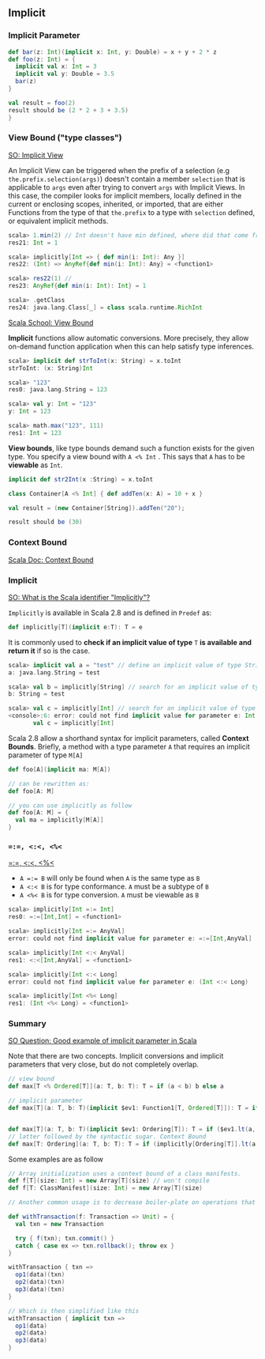 ## Implicit

### Implicit Parameter

```scala
def bar(z: Int)(implicit x: Int, y: Double) = x + y + 2 * z
def foo(z: Int) = {
  implicit val x: Int = 3
  implicit val y: Double = 3.5
  bar(z)
}

val result = foo(2)
result should be (2 * 2 + 3 + 3.5)
}
```

### View Bound ("type classes")

[SO: Implicit View](http://stackoverflow.com/questions/3855595/what-is-the-scala-identifier-implicitly)

An Implicit View can be triggered when the prefix of a selection (e.g `the.prefix.selection(args)`) doesn't contain a member `selection` that is applicable to `args` even after trying to convert `args` with Implicit Views. In this case, the compiler looks for implicit members, locally defined in the current or enclosing scopes, inherited, or imported, that are either Functions from the type of that `the.prefix` to a type with `selection` defined, or equivalent implicit methods.

```scala
scala> 1.min(2) // Int doesn't have min defined, where did that come from?
res21: Int = 1

scala> implicitly[Int => { def min(i: Int): Any }]
res22: (Int) => AnyRef{def min(i: Int): Any} = <function1>

scala> res22(1) //
res23: AnyRef{def min(i: Int): Int} = 1

scala> .getClass
res24: java.lang.Class[_] = class scala.runtime.RichInt
```

[Scala School: View Bound](https://twitter.github.io/scala_school/advanced-types.html#viewbounds)

**Implicit** functions allow automatic conversions. More precisely, they allow on-demand function application when this can help satisfy type inferences.

```scala
scala> implicit def strToInt(x: String) = x.toInt
strToInt: (x: String)Int

scala> "123"
res0: java.lang.String = 123

scala> val y: Int = "123"
y: Int = 123

scala> math.max("123", 111)
res1: Int = 123
```

**View bounds**, like type bounds demand such a function exists for the given type. You specify a view bound with `A <% Int` . This says that `A` has to be **viewable** as `Int`.

```scala
implicit def str2Int(x :String) = x.toInt

class Container[A <% Int] { def addTen(x: A) = 10 + x }

val result = (new Container[String]).addTen("20");

result should be (30)

```

### Context Bound

[Scala Doc: Context Bound](http://docs.scala-lang.org/tutorials/FAQ/context-and-view-bounds.html)

### Implicit

[SO: What is the Scala identifier "Implicitly"?](http://stackoverflow.com/questions/3855595/what-is-the-scala-identifier-implicitly)

`Implicitly` is available in Scala 2.8 and is defined in `Predef` as:

```scala
def implicitly[T](implicit e:T): T = e
```

It is commonly used to **check if an implicit value of type** `T` **is available and return it** if so is the case.

```scala
scala> implicit val a = "test" // define an implicit value of type String
a: java.lang.String = test

scala> val b = implicitly[String] // search for an implicit value of type String and assign it to b
b: String = test

scala> val c = implicitly[Int] // search for an implicit value of type Int and assign it to c
<console>:6: error: could not find implicit value for parameter e: Int
       val c = implicitly[Int]
```

Scala 2.8 allow a shorthand syntax for implicit parameters, called **Context Bounds**. Briefly, a method with a type parameter `A` that requires an implicit parameter of type `M[A]`

```scala
def foo[A](implicit ma: M[A])

// can be rewritten as:
def foo[A: M]

// you can use implicitly as follow
def foo[A: M] = {
  val ma = implicitly[M[A]]
}
```

### `=:=, <:<, <%<`

[=:=, <:<, <%<](https://apocalisp.wordpress.com/2010/06/10/type-level-programming-in-scala-part-2-implicitly-and/)

- `A =:= B`  will only be found when `A` is the same type as `B`
- `A <:< B` is for type conformance. `A` must be a subtype of `B`
- `A <%< B` is for type conversion. `A` must be viewable as `B`

```scala
scala> implicitly[Int =:= Int]
res0: =:=[Int,Int] = <function1>

scala> implicitly[Int =:= AnyVal]
error: could not find implicit value for parameter e: =:=[Int,AnyVal]

scala> implicitly[Int <:< AnyVal]
res1: <:<[Int,AnyVal] = <function1>

scala> implicitly[Int <:< Long]
error: could not find implicit value for parameter e: (Int <:< Long)

scala> implicitly[Int <%< Long]
res1: (Int <%< Long) = <function1>
```

### Summary

[SO Question: Good example of implicit parameter in Scala](http://stackoverflow.com/questions/9530893/good-example-of-implicit-parameter-in-scala)

Note that there are two concepts. Implicit conversions and implicit parameters that very close, but do not completely overlap.

```scala
// view bound
def max[T <% Ordered[T]](a: T, b: T): T = if (a < b) b else a

// implicit parameter
def max[T](a: T, b: T)(implicit $ev1: Function1[T, Ordered[T]]): T = if ($ev1(a) < b) b else a


def max[T](a: T, b: T)(implicit $ev1: Ordering[T]): T = if ($ev1.lt(a, b)) b else a
// latter followed by the syntactic sugar. Context Bound
def max[T: Ordering](a: T, b: T): T = if (implicitly[Ordering[T]].lt(a, b)) b else a

```

Some examples are as follow

```scala
// Array initialization uses a context bound of a class manifests.
def f[T](size: Int) = new Array[T](size) // won't compile
def f[T: ClassManifest](size: Int) = new Array[T](size)

// Another common usage is to decrease boiler-plate on operations that muse share a common parameter.

def withTransaction(f: Transaction => Unit) = {
  val txn = new Transaction

  try { f(txn); txn.commit() }
  catch { case ex => txn.rollback(); throw ex }
}

withTransaction { txn =>
  op1(data)(txn)
  op2(data)(txn)
  op3(data)(txn)
}

// Which is then simplified like this
withTransaction { implicit txn =>
  op1(data)
  op2(data)
  op3(data)
}
```

